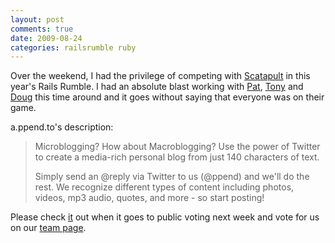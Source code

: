 ```yaml
---
layout: post
comments: true
date: 2009-08-24
categories: railsrumble ruby
---
```

<p>
 Over the weekend, I had the privilege of competing with <a href="http://r09.railsrumble.com/teams/scatapult" target="_blank">Scatapult</a> in this year's Rails Rumble. I had an absolute blast working with <a href="http://twitter.com/reagent">Pat</a>, <a href="http://twitter.com/tpitale">Tony</a> and <a href="http://twitter.com/averyvery">Doug</a> this time around and
it goes without saying that everyone was on their game.
</p>

<p>
a.ppend.to's description:
<blockquote>
  Microblogging? How about Macroblogging? Use the power of Twitter to create a media-rich personal blog from just 140 characters of text.

  Simply send an @reply via Twitter to us (@ppend) and we'll do the rest. We recognize different types of content including photos, videos, mp3 audio, quotes, and more - so start posting!
</blockquote>
</p>
<p>
Please check <a href="http://a.ppend.to" target="_blank">it</a> out when it goes to public voting next week and vote for us on our  <a href="http://r09.railsrumble.com/teams/scatapult" target="_blank">team page</a>.
</p>
